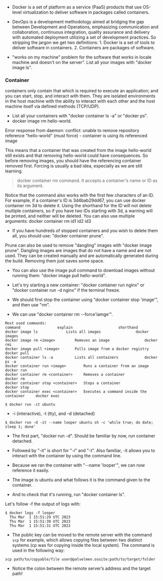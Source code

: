 * Docker is a set of platform as a service (PaaS) products that use OS-level virtualization to deliver software in packages called containers.

* DevOps is a development methodology aimed at bridging the gap between Development and Operations, emphasizing communication and collaboration, continuous integration, quality assurance and delivery with automated deployment utilizing a set of development practices.
 So stripping the jargon we get two definitions:
		1. Docker is a set of tools to deliver software in containers.
		2. Containers are packages of software.

* "works on my machine" problem for the software that works in locale machine and doesn't on the server".
   List all your images with "docker image ls".

### Container
containers only contain that which is required to execute an application; and you can start, stop, and interact with them. They are isolated environments in the host machine with the ability to interact with each other and the host machine itself via defined methods (TCP/UDP).

* List all your containers with "docker container ls -a" or "docker ps".
* docker image rm hello-world.
  
Error response from daemon: conflict: unable to remove repository reference "hello-world" (must force) - container <container ID> is using its referenced image <image ID>

This means that a container that was created from the image hello-world still exists and that removing hello-world could have consequences. So before removing images, you should have the referencing container removed first. Forcing is usually a bad idea, especially as we are still learning.

> docker container rm command. It accepts a container's name or ID as its argument.

Notice that the command also works with the first few characters of an ID. For example, if a container's ID is 3d4bab29dd67, you can use docker container rm 3d to delete it. Using the shorthand for the ID will not delete multiple containers, so if you have two IDs starting with 3d, a warning will be printed, and neither will be deleted. You can also use multiple arguments: docker container rm id1 id2 id3

* If you have hundreds of stopped containers and you wish to delete them all, you should use: "docker container prune".

Prune can also be used to remove "dangling" images with "docker image prune". Dangling images are images that do not have a name and are not used. They can be created manually and are automatically generated during the build. Removing them just saves some space.

* You can also use the image pull command to download images without running them: "docker image pull hello-world".

* Let's try starting a new container: "docker container run nginx" or "docker container run -d nginx" if the terminal freeze.

* We should first stop the container using "docker container stop 'image'", and then use "rm".
* We can use "docker container rm --force'iamge'".
```  
Most used commands:
command 			    explain 					shorthand
docker image ls			    Lists all images	 			docker images
docker image rm <image>		    Removes an image				docker rmi
docker image pull <image>	    Pulls image from a docker registry	   	docker pull
docker container ls -a		    Lists all containers			docker ps -a
docker container run <image>	    Runs a container from an image		docker run
docker container rm <container>	    Removes a container				docker rm
docker container stop <container>   Stops a container				docker stop
docker container exec <container>   Executes a command inside the container 	docker exec
```

```
$ docker run -it ubuntu
```
* -i (interactive), -t (tty), and -d (detached)

```
$ docker run -d -it --name looper ubuntu sh -c 'while true; do date; sleep 1; done'
```

* The first part, "docker run -d". Should be familiar by now, run container detached.

* Followed by "-it" is short for "-i" and "-t". Also familiar, -it allows you to interact with the container by using the command line.

* Because we ran the container with "--name 'looper'", we can now reference it easily.

* The image is ubuntu and what follows it is the command given to the container.

* And to check that it's running, run "docker container ls".

Let's follow -f the output of logs with:
```
$ docker logs -f looper
  Thu Mar  1 15:51:29 UTC 2023
  Thu Mar  1 15:51:30 UTC 2023
  Thu Mar  1 15:51:31 UTC 2023
```

* The public key can be moved to the remote server with the command `scp` for example, which allows copying  files between two distinct systems (cp was for copying inside the local system). 
The command is used in the following way:

`scp path/to/copyable/file user@palvelmen.osoite:path/to/target/folder`
* Notice the colon between the remote server’s address and the target path!





















